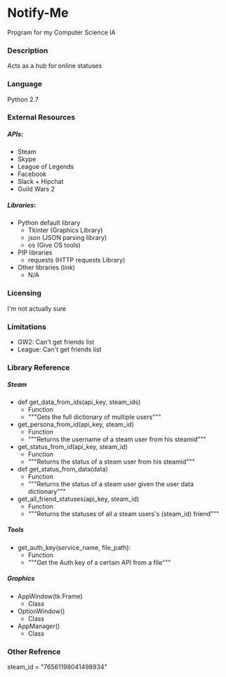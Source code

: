 Notify-Me
=========
Program for my Computer Science IA

### Description
Acts as a hub for online statuses

### Language
Python 2.7

### External Resources
##### APIs:
- Steam
- Skype
- League of Legends
- Facebook
- Slack + Hipchat
- Guild Wars 2

##### Libraries:
- Python default library
	- Tkinter (Graphics Library)
	- json (JSON parsing library)
	- os (Give OS tools)
- PIP libraries
	- requests (HTTP requests Library)
- Other libraries (link)
	- N/A

### Licensing
I'm not actually sure

### Limitations
- GW2: Can't get friends list
- League: Can't get friends list

### Library Reference
##### Steam
- def get_data_from_ids(api_key, steam_ids)
	- Function
    - """Gets the full dictionary of multiple users"""
- get_persona_from_id(api_key, steam_id)
	- Function
	- """Returns the username of a steam user from his steamid"""
- get_status_from_id(api_key, steam_id)
	- Function
	- """Returns the status of a steam user from his steamid"""
- def get_status_from_data(data)
	- Function
    - """Returns the status of a steam user given the user data dictionary"""
- get_all_friend_statuses(api_key, steam_id)
	- Function
	- """Returns the statuses of all a steam users's (steam_id) friend"""

##### Tools
- get_auth_key(service_name, file_path):
	- Function
	- """Get the Auth key of a certain API from a file"""

##### Graphics
- AppWindow(tk.Frame)
	- Class
- OptionWindow()
	- Class
- AppManager()
	- Class

### Other Refrence
steam_id = "76561198041498934"
